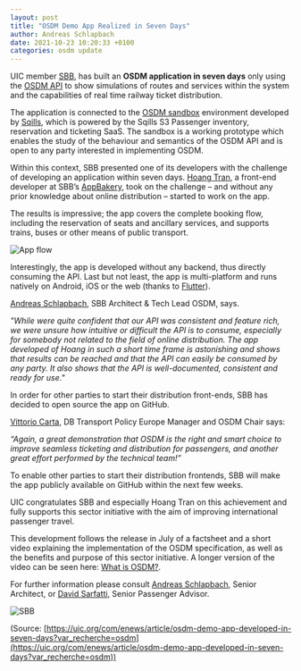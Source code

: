 ```yaml
---
layout: post
title: "OSDM Demo App Realized in Seven Days"
author: Andreas Schlapbach
date: 2021-10-23 10:20:33 +0100
categories: osdm update
---
```


UIC member [SBB](https://www.sbb.ch), has built an **OSDM application in seven days** only using the [OSDM API](https://app.swaggerhub.com/apis-docs/schlpbch/uic-90918_10_osdm/) to show simulations of routes and services within the system and the capabilities of real time railway ticket distribution.

The application is connected to the [OSDM sandbox](https://osdm.io/OSDM/tools/sandbox/) environment developed by [Sqills](https://sqills.com), which is powered by the Sqills S3 Passenger inventory, reservation and ticketing SaaS. The sandbox is a working prototype which enables the study of the behaviour and semantics of the OSDM API and is open to any party interested in implementing OSDM.  

Within this context, SBB presented one of its developers with the challenge of developing an application within seven days.  [Hoang Tran](https://www.linkedin.com/in/hoang-tran-388200195/), a front-end developer at SBB’s [AppBakery](https://appbakery.medium.com/), took on the challenge – and without any prior knowledge about online distribution – started to work on the app.

The results is impressive; the app covers the complete booking flow, including the reservation of seats and ancillary services, and supports trains, buses or other means of public transport.

![App flow](https://osdm.io/OSDM/images/blog/osdm-app-flow.gif)

Interestingly, the app is developed without any backend, thus directly consuming the API. Last but not least, the app is multi-platform and runs natively on Android, iOS or the web (thanks to [Flutter](https://flutter.dev/)).

[Andreas Schlapbach](https://www.linkedin.com/in/andreas-schlapbach/), SBB Architect & Tech Lead OSDM, says.

  *"While were quite confident that our API was consistent and feature rich, we were unsure how intuitive or difficult the API is to consume, especially for somebody not related to the field of online distribution. The app developed of Hoang in such a short time frame is astonishing and shows that results can be reached and that the API can easily be consumed by any party. It also shows that the API is well-documented, consistent and ready for use."*

In order for other parties to start their distribution front-ends, SBB has decided to open source the app on GitHub.

[Vittorio Carta](https://www.linkedin.com/in/vittorio-carta-mba-0b90b728/), DB Transport Policy Europe Manager and OSDM Chair says:

  *“Again, a great demonstration that OSDM is the right and smart choice to improve seamless ticketing and distribution for passengers, and another great effort performed by the technical team!”*

To enable other parties to start their distribution frontends, SBB will make the app publicly available on GitHub within the next few weeks.

UIC congratulates SBB and especially Hoang Tran on this achievement and fully supports this sector initiative with the aim of improving international passenger travel. 

This development follows the release in July of a factsheet and a short video explaining the implementation of the OSDM specification, as well as the benefits and purpose of this sector initiative. A longer version of the video can be seen here: [What is OSDM?](https://youtu.be/TVxQdq8nMAI).

For further information please consult [Andreas Schlapbach](https://www.linkedin.com/in/andreas-schlapbach/), Senior Architect, or [David Sarfatti](https://www.linkedin.com/in/dsarfatti/), Senior Passenger Advisor.

![SBB](https://osdm.io/OSDM/images/logo/SBB-logo.png)


(Source: [https://uic.org/com/enews/article/osdm-demo-app-developed-in-seven-days?var_recherche=osdm](https://uic.org/com/enews/article/osdm-demo-app-developed-in-seven-days?var_recherche=osdm))
